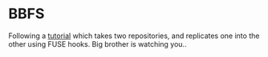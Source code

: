 # BBFS 

Following a [tutorial](https://www.cs.nmsu.edu/~pfeiffer/fuse-tutorial/html/) which takes two repositories, and replicates one into the other using FUSE hooks. Big brother is watching you..
